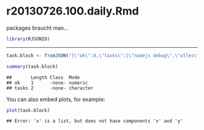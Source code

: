 r20130726.100.daily.Rmd
========================================================

packages braucht man...


```r
library(RJSONIO)
```

----


```r
task.block <- fromJSON("{\"ok\":0,\"tasks\":[\"nodejs debug\",\"alles\"]}")

summary(task.block)
```

```
##       Length Class  Mode     
## ok    1      -none- numeric  
## tasks 2      -none- character
```


You can also embed plots, for example:


```r
plot(task.block)
```

```
## Error: 'x' is a list, but does not have components 'x' and 'y'
```


